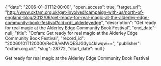 {
  "date": "2006-01-01T12:00:00", 
  "open_access": true, 
  "target_url": "http://www.oxfam.org.uk/get-involved/campaign-with-us/north-of-england-blog/2012/06/get-ready-for-real-magic-at-the-alderley-edge-community-book-festival?cid=rdt_alderleyedge", 
  "description": "Get ready for real magic at the Alderley Edge Community Book Festival", 
  "end_date": null, 
  "title": "Oxfam: Get ready for real magic at the Alderley Edge Community Book Festival", 
  "record_id": "20060101T120000/ReC9/vMWQESJG3yc4kIwqw==", 
  "publisher": "oxfam.org.uk", 
  "slug": 28772, 
  "start_date": null
}

Get ready for real magic at the Alderley Edge Community Book Festival